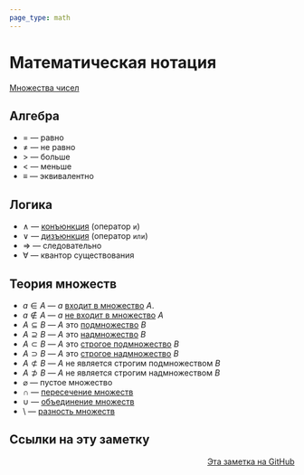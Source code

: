 ```yaml
---
page_type: math
---
```

# Математическая нотация

[Множества чисел](20221030192444.md)

## Алгебра

* $=$ — равно
* $\not =$ — не равно
* $>$ — больше
* $<$ — меньше
* $\equiv$ — эквивалентно

## Логика

* $\land$ — [конъюнкция](20221120111255.md) (оператор `и`)
* $\lor$ — [дизъюнкция](20221120111257.md) (оператор `или`)
* $\Rightarrow$ — следовательно
* $\forall$ — квантор существования

## Теория множеств

* $a \in A$ — $a$ [входит в множество](20221031233633.md) $A$.
* $a \notin A$ — $a$ [не входит в множество](20221031233633.md) $A$
* $A \subseteq B$ — $A$ это [подмножество](20221101234235.md) $B$
* $A \supseteq B$ — $A$ это [надмножество](20221101234235.md) $B$
* $A \subset B$ — $A$ это [строгое подмножество](20221101234235.md) $B$
* $A \supset B$ — $A$ это [строгое надмножество](20221101234235.md) $B$
* $A \not \subset B$ — $A$ не является строгим подмножеством $B$
* $A \not \supset B$ — $A$ не является строгим надмножеством $B$
* $\varnothing$ — пустое множество
* $\cap$ — [пересечение множеств](20221102002259.md)
* $\cup$ — [объединение множеств](20221106003014.md)
* $\setminus$ — [разность множеств](20221120191341.md)





## Ссылки на эту заметку




<p v-pre style="text-align: right">
  <a href="https://github.com/Kverde/algorithms/blob/main/source/20221031225417.md">
  Эта заметка на GitHub
  </a>
</p>
